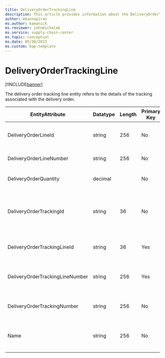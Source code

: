 ```yaml
---
title: DeliveryOrderTrackingLine
description: This article provides information about the DeliveryOrderTrackingLine entity.
author: mkannapiran
ms.author: kamanick
ms.reviewer: johnmichalak
ms.service: supply-chain-center
ms.topic: conceptual
ms.date: 05/30/2023
ms.custom: bap-template
---
```


# DeliveryOrderTrackingLine

[!INCLUDE[banner](../../includes/banner.md)]

The delivery order tracking line entity refers to the details of the tracking associated with the delivery order.


|	EntityAttribute	|	Datatype	|	Length	|	Primary Key	|	Description	|
|---------------|--------|------|----------|-----------|
|	DeliveryOrderLineId	|	string	|	256	|	No	|	Unique identifier of the delivery order line.	|
|	DeliveryOrderLineNumber	|	string	|	256	|	No	|	Delivery order line number.	|
|	DeliveryOrderQuantity	|	decimal	|		|	No	|	Delivery order quantity.	|
|	DeliveryOrderTrackingId	|	string	|	36	|	No	|	Unique, system-generated tracking ID for the delivery order line.	|
|	DeliveryOrderTrackingLineId	|	string	|	36	|	Yes	|	Unique identifier of the tracking order line.	|
|	DeliveryOrderTrackingLineNumber	|	string	|	256	|	Yes	|	Tracking line number for the delivery order. 	|
|	DeliveryOrderTrackingNumber	|	string	|	256	|	No	|	Tracking number of the delivery order line.	|
|	Name	|	string	|	256	|	No	|	Name of the delivery order tracking line.	|
